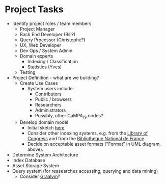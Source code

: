 # Project Tasks

*  Identify project roles / team members
   * Project Manager
   * Back End Developer (Bill?)
   * Query Processor (Christophe?)
   * UX, Web Developer
   * Dev Ops / System Admin
   * Domain experts
     *  Indexing / Classification
     *  Statistics (Yves)
   * Testing
*  Project Definition - what are we building?
   * Create Use Cases
     * System users include:
       * Contributors
       * Public / browsers
       * Researchers
       * Administrators
       * Possibly, other CaMPA<sub>19</sub> nodes?
   * Develop domain model
     * Initial sketch [here](asset_metadata.md)
     * Consider other indexing systems, e.g. from the
     [Library of Congress](http://www.loc.gov/catdir/cpso/lcco/)
     and from the [Bibliothèque National de France](https://www.bnf.fr/fr/indexation-sujet-les-referentiels-utilises-par-la-bnf).
     * Decide on acceptable asset formats ("Format" in UML diagram, above).
* Determine System Architecture
 * Index Database
 * Asset Storage System
 * Query system (for reasearches accessing, querying and data mining)
   * Consider [Graalvm](https://www.graalvm.org/)?

